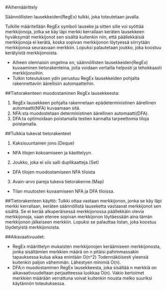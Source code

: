 #Aihemäärittely

Säännöllisten lausekkeiden(RegEx) tulkki, joka toteutetaan javalla.

Tulkille määritellään RegEx symboli lauseke ja sitten sille voi syöttää merkkijonoja, jotka
se käy läpi merkki kerrallaan keräten lausekkeen hyväksymät merkkijonot sen sisältä
kuitenkin niin, että päällekkäisiä merkkijonoja ei kerätä, koska sopivan merkkijonon
löytyessä siirrytään merkkijonoa seuraavaan merkkiin. Lopuksi palautetaan joukko, 
joka koostuu kerätyistä merkkijonoista.

- Aiheen olennaisin ongelma on, säännöllisten lausekkeiden(RegEx) kuvaaminen 
tietorakenteina, joita voidaan vertailla helposti ja tehokkaasti merkkijonoihin.
- Tulkin toteutuksen ydin perustuu RegEx lausekkeiden pohjalta rakennettaviin äärellisiin
automaatteihin.

##Tietorakenteen muodostaminen RegEx lausekkeesta:
1. RegEx lausekkeen pohjalta rakennetaan epädeterministinen äärellinen 
automaatti(NFA) kuvaamaan sitä.
2. NFA:sta muodostetaan deterministinen äärellinen automaatti(DFA).
3. DFA:ta optimoidaan poistamalla testien kannalta tarpeettomia tiloja poistamalla.

##Tulkkia tukevat tietorakenteet
1. Kaksisuuntainen jono.(Deque)
- NFA tilojen kokoamiseen ja käsittelyyn.
2. Joukko, joka ei siis salli duplikaatteja.(Set)
- DFA tilojen muodostamiseen NFA tiloista
3. Avain-arvo pareja tukeva tietorakenne.(Map)
- Tilan muutosten kuvaamiseen NFA ja DFA tiloissa.

##Tietorakenteen käyttö:
Tulkki ottaa vastaan merkkijonon, jonka se käy läpi merkki kerrallaan, keräten
säännöllistä lauseketta vastaavat merkkijonot sen sisältä. Se ei kerää alkuperäisessä 
merkkijonossa päällekkäin olevia merkkijonoja, vaan etenee sopivan merkkijonon 
löytäessään aina tämän merkkijonon jälkeiseen merkkiin. Lopuksi se palauttaa
listan, joka koostuu löydetyistä merkkijonoista.

##Aikavaativuudet:
- RegEx määrittelyn mukaisten merkkijonojen keräämiseen merkkijonosta, jonka sisältämien
merkkien määrä on n pitäisi pahimmassakin tapauksessa kulua aikaa enintään O(n^2) 
Todennäköisesti yleensä kuitenkin paljon vähemmän. Lähestyen minimiä O(n).
- DFA:n muodostaminen RegEx lausekkeesta, joka sisältää n merkkiä on aikavaativuudeltaan 
perjaatteessa luokkaa O(n). Vakio kertoimet merkkien määrään verrattuna voivat 
kuitenkin nousta melko suuriksi käytännön toteutuksessa.
